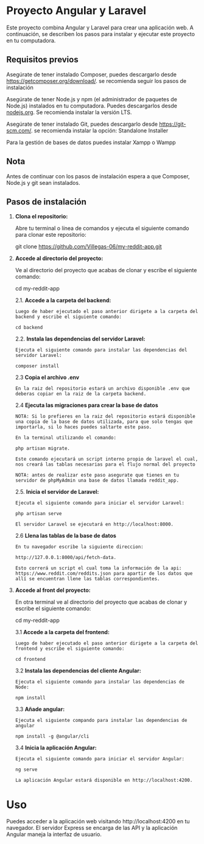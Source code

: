 # Proyecto Angular y Laravel

Este proyecto combina Angular y Laravel para crear una aplicación web. A continuación, se describen los pasos para instalar y ejecutar este proyecto en tu computadora.

## Requisitos previos

Asegúrate de tener instalado Composer, puedes descargarlo desde https://getcomposer.org/download/. se recomienda seguir los pasos
de instalación

Asegúrate de tener Node.js y npm (el administrador de paquetes de Node.js) instalados en tu computadora. Puedes descargarlos desde [nodejs.org](https://nodejs.org/). Se recomienda instalar la versión LTS.

Asegúrate de tener instalado Git, puedes descargarlo desde https://git-scm.com/. se recomienda instalar la opción: Standalone Installer

Para la gestión de bases de datos puedes instalar Xampp o Wampp

## Nota

Antes de continuar con los pasos de instalación espera a que Composer, Node.js y git sean instalados.

## Pasos de instalación

1.  **Clona el repositorio:**

    Abre tu terminal o línea de comandos y ejecuta el siguiente comando para clonar este repositorio:

    git clone https://github.com/Villegas-06/my-reddit-app.git

2.  **Accede al directorio del proyecto:**

    Ve al directorio del proyecto que acabas de clonar y escribe el siguiente comando:

    cd my-reddit-app

    2.1. **Accede a la carpeta del backend:**

        Luego de haber ejecutado el paso anterior dirigete a la carpeta del backend y escribe el siguiente comando:

        cd backend

    2.2. **Instala las dependencias del servidor Laravel:**

        Ejecuta el siguiente comando para instalar las dependencias del servidor Laravel:

        composer install

    2.3 **Copia el archivo .env**

        En la raiz del repositorio estará un archivo disponible .env que deberas copiar en la raiz de la carpeta backend.

    2.4 **Ejecuta las migraciones para crear la base de datos**

        NOTA: Si lo prefieres en la raiz del repositorio estará disponible una copia de la base de datos utilizada, para que solo tengas que importarla, si lo haces puedes saltarte este paso.

        En la terminal utilizando el comando:

        php artisan migrate.

        Este comando ejecutará un script interno propio de laravel el cual, nos creará las tablas necesarias para el flujo normal del proyecto

        NOTA: antes de realizar este paso asegurate que tienes en tu servidor de phpMyAdmin una base de datos llamada reddit_app.

    2.5. **Inicia el servidor de Laravel:**

        Ejecuta el siguiente comando para iniciar el servidor Laravel:

        php artisan serve

        El servidor Laravel se ejecutará en http://localhost:8000.

    2.6 **Llena las tablas de la base de datos**

        En tu navegador escribe la siguiente direccion:

        http://127.0.0.1:8000/api/fetch-data.

        Esto correrá un script el cual toma la información de la api: https://www.reddit.com/reddits.json para apartir de los datos que allí se encuentran llene las tablas correspondientes.

3.  **Accede al front del proyecto:**

    En otra terminal ve al directorio del proyecto que acabas de clonar y escribe el siguiente comando:

    cd my-reddit-app

    3.1 **Accede a la carpeta del frontend:**

        Luego de haber ejecutado el paso anterior dirigete a la carpeta del frontend y escribe el siguiente comando:

        cd frontend

    3.2 **Instala las dependencias del cliente Angular:**

        Ejecuta el siguiente comando para instalar las dependencias de Node:

        npm install

    3.3 **Añade angular:**

        Ejecuta el siguiente compando para instalar las dependencias de angular

        npm install -g @angular/cli

    3.4 **Inicia la aplicación Angular:**

        Ejecuta el siguiente comando para iniciar el servidor Angular:

        ng serve

        La aplicación Angular estará disponible en http://localhost:4200.

# Uso

Puedes acceder a la aplicación web visitando http://localhost:4200 en tu navegador. El servidor Express se encarga de las API y la aplicación Angular maneja la interfaz de usuario.
